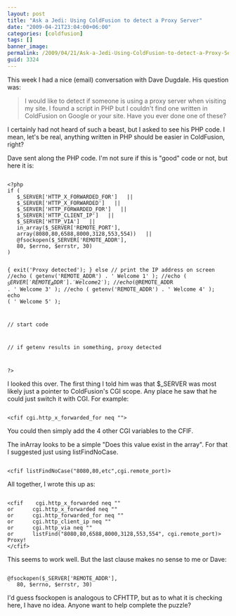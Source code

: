 ```yaml
---
layout: post
title: "Ask a Jedi: Using ColdFusion to detect a Proxy Server"
date: "2009-04-21T23:04:00+06:00"
categories: [coldfusion]
tags: []
banner_image: 
permalink: /2009/04/21/Ask-a-Jedi-Using-ColdFusion-to-detect-a-Proxy-Server
guid: 3324
---
```


This week I had a nice (email) conversation with Dave Dugdale. His question was:

<blockquote>
<p>
I would like to detect if someone is using a proxy server when visiting my site. I found a script in PHP but I couldn't find one written in ColdFusion on Google or your site. Have you ever
done one of these?
</p>
</blockquote>

I certainly had not heard of such a beast, but I asked to see his PHP code. I mean, let's be real, anything written in PHP should be easier in ColdFusion, right?
<!--more-->
Dave sent along the PHP code. I'm not sure if this is "good" code or not, but here it is:

<code>
&lt;?php
if (
   $_SERVER['HTTP_X_FORWARDED_FOR']   ||
   $_SERVER['HTTP_X_FORWARDED']   ||
   $_SERVER['HTTP_FORWARDED_FOR']   ||
   $_SERVER['HTTP_CLIENT_IP']   ||
   $_SERVER['HTTP_VIA']   ||
   in_array($_SERVER['REMOTE_PORT'],
   array(8080,80,6588,8000,3128,553,554))   ||
   @fsockopen($_SERVER['REMOTE_ADDR'],
   80, $errno, $errstr, 30)
)

{
exit('Proxy detected');
}
else
// print the IP address on screen
//echo ( getenv('REMOTE_ADDR') .  ' Welcome 1' );
//echo ( $_SERVER['REMOTE_ADDR'] .  ' Welcome 2' );
//echo ( @$REMOTE_ADDR .  ' Welcome 3' );
//echo ( getenv('REMOTE_ADDR') .  ' Welcome 4' );
echo (  ' Welcome 5' );


// start code

// if getenv results in something, proxy detected

?&gt;
</code>

I looked this over. The first thing I told him was that $_SERVER was most likely just a pointer to ColdFusion's CGI scope. Any place he saw that he could just switch it with CGI. For example:

<code>
&lt;cfif cgi.http_x_forwarded_for neq ""&gt;
</code>

You could then simply add the 4 other CGI variables to the CFIF. 

The inArray looks to be a simple "Does this value exist in the array". For that I suggested just using listFindNoCase.

<code>
&lt;cfif listFindNoCase("8080,80,etc",cgi.remote_port)&gt;
</code>

All together, I wrote this up as:

<code>
&lt;cfif	cgi.http_x_forwarded neq ""
or		cgi.http_x_forwarded neq ""
or 		cgi.http_forwarded_for neq ""
or		cgi.http_client_ip neq ""
or		cgi.http_via neq ""
or		listFind("8080,80,6588,8000,3128,553,554", cgi.remote_port)&gt;
Proxy!
&lt;/cfif&gt;
</code>

This seems to work well. But the last clause makes no sense to me or Dave:

<code>
@fsockopen($_SERVER['REMOTE_ADDR'],
   80, $errno, $errstr, 30)
</code>

I'd guess fsockopen is analogous to CFHTTP, but as to what it is checking here, I have no idea. Anyone want to help complete the puzzle?